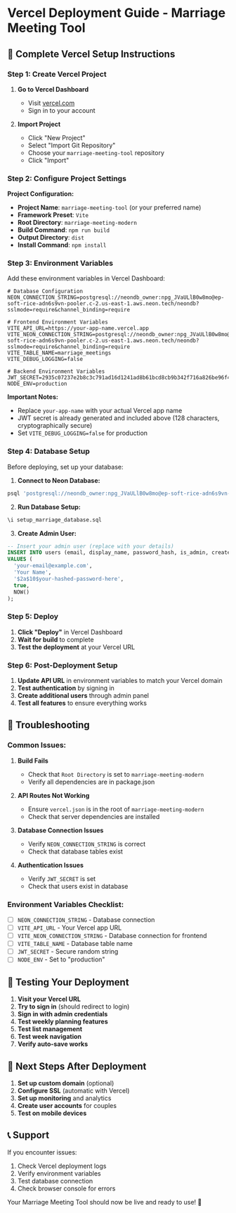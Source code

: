 # Vercel Deployment Guide - Marriage Meeting Tool

## 🚀 **Complete Vercel Setup Instructions**

### **Step 1: Create Vercel Project**

1. **Go to Vercel Dashboard**
   - Visit [vercel.com](https://vercel.com)
   - Sign in to your account

2. **Import Project**
   - Click "New Project"
   - Select "Import Git Repository"
   - Choose your `marriage-meeting-tool` repository
   - Click "Import"

### **Step 2: Configure Project Settings**

**Project Configuration:**
- **Project Name**: `marriage-meeting-tool` (or your preferred name)
- **Framework Preset**: `Vite`
- **Root Directory**: `marriage-meeting-modern`
- **Build Command**: `npm run build`
- **Output Directory**: `dist`
- **Install Command**: `npm install`

### **Step 3: Environment Variables**

Add these environment variables in Vercel Dashboard:

```env
# Database Configuration
NEON_CONNECTION_STRING=postgresql://neondb_owner:npg_JVaULlB0w8mo@ep-soft-rice-adn6s9vn-pooler.c-2.us-east-1.aws.neon.tech/neondb?sslmode=require&channel_binding=require

# Frontend Environment Variables
VITE_API_URL=https://your-app-name.vercel.app
VITE_NEON_CONNECTION_STRING=postgresql://neondb_owner:npg_JVaULlB0w8mo@ep-soft-rice-adn6s9vn-pooler.c-2.us-east-1.aws.neon.tech/neondb?sslmode=require&channel_binding=require
VITE_TABLE_NAME=marriage_meetings
VITE_DEBUG_LOGGING=false

# Backend Environment Variables
JWT_SECRET=2935c07237e2b8c3c791ad16d1241ad8b61bcd8cb9b342f716a826be96f45ce82dc8fc1cfb1c77261da8280507c4848a4ad6c1ae4ae28f2d6019b8bed64a2741
NODE_ENV=production
```

**Important Notes:**
- Replace `your-app-name` with your actual Vercel app name
- JWT secret is already generated and included above (128 characters, cryptographically secure)
- Set `VITE_DEBUG_LOGGING=false` for production

### **Step 4: Database Setup**

Before deploying, set up your database:

1. **Connect to Neon Database:**
```bash
psql 'postgresql://neondb_owner:npg_JVaULlB0w8mo@ep-soft-rice-adn6s9vn-pooler.c-2.us-east-1.aws.neon.tech/neondb?sslmode=require&channel_binding=require'
```

2. **Run Database Setup:**
```sql
\i setup_marriage_database.sql
```

3. **Create Admin User:**
```sql
-- Insert your admin user (replace with your details)
INSERT INTO users (email, display_name, password_hash, is_admin, created_at)
VALUES (
  'your-email@example.com',
  'Your Name',
  '$2a$10$your-hashed-password-here',
  true,
  NOW()
);
```

### **Step 5: Deploy**

1. **Click "Deploy"** in Vercel Dashboard
2. **Wait for build** to complete
3. **Test the deployment** at your Vercel URL

### **Step 6: Post-Deployment Setup**

1. **Update API URL** in environment variables to match your Vercel domain
2. **Test authentication** by signing in
3. **Create additional users** through admin panel
4. **Test all features** to ensure everything works

## 🔧 **Troubleshooting**

### **Common Issues:**

1. **Build Fails**
   - Check that `Root Directory` is set to `marriage-meeting-modern`
   - Verify all dependencies are in package.json

2. **API Routes Not Working**
   - Ensure `vercel.json` is in the root of `marriage-meeting-modern`
   - Check that server dependencies are installed

3. **Database Connection Issues**
   - Verify `NEON_CONNECTION_STRING` is correct
   - Check that database tables exist

4. **Authentication Issues**
   - Verify `JWT_SECRET` is set
   - Check that users exist in database

### **Environment Variables Checklist:**

- [ ] `NEON_CONNECTION_STRING` - Database connection
- [ ] `VITE_API_URL` - Your Vercel app URL
- [ ] `VITE_NEON_CONNECTION_STRING` - Database connection for frontend
- [ ] `VITE_TABLE_NAME` - Database table name
- [ ] `JWT_SECRET` - Secure random string
- [ ] `NODE_ENV` - Set to "production"

## 📱 **Testing Your Deployment**

1. **Visit your Vercel URL**
2. **Try to sign in** (should redirect to login)
3. **Sign in with admin credentials**
4. **Test weekly planning features**
5. **Test list management**
6. **Test week navigation**
7. **Verify auto-save works**

## 🎯 **Next Steps After Deployment**

1. **Set up custom domain** (optional)
2. **Configure SSL** (automatic with Vercel)
3. **Set up monitoring** and analytics
4. **Create user accounts** for couples
5. **Test on mobile devices**

## 📞 **Support**

If you encounter issues:
1. Check Vercel deployment logs
2. Verify environment variables
3. Test database connection
4. Check browser console for errors

Your Marriage Meeting Tool should now be live and ready to use! 🎉